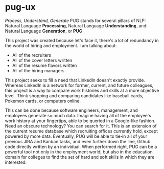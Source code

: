 # pug-ux
*Process, Understand, Generate*
PUG stands for several pillars of NLP: Natural Language **Processing**, Natural Language **Understanding**, and Natural Language **Generation**, or **PUG**

This project was created because let's face it, there's a lot of redundancy in the world of hiring and employment. I am talking about:
* All of the recruiters
* All of the cover letters written
* All of the resume flavors written
* All of the hiring managers

This project seeks to fill a need that LinkedIn doesn't exactly provide. Whereas LinkedIn is a network for former, current, and future colleagues, this project is a way to compare work histories and skills at a more objective level. Think shopping and comparing candidates like baseball cards, Pokemon cards, or computers online.

This can be done because software engineers, management, and employees generate so much data. Imagine having all of the employee's work history at your fingertips, able to be queried in a Google-like fashion. Need an obscure technology? You can search for it. This is an extension of the current resume database which recruiting offices currently hold, except powered by more data. Eventually, PUG will be able to tie-in all of your previous JIRA and Kanban tasks, and even further down the line, Github code directly written by an individual. When performed right, PUG can be a powerful tool not only in the employment world, but also in the education domain for colleges to find the set of hard and soft skills in which they are interested.
